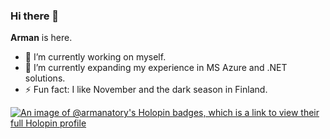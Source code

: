 ### Hi there 👋

**Arman** is here.

- 🔭 I’m currently working on myself. 
- 🌱 I’m currently expanding my experience in MS Azure and .NET solutions.
- ⚡ Fun fact: I like November and the dark season in Finland.


[![An image of @armanatory's Holopin badges, which is a link to view their full Holopin profile](https://holopin.me/armanatory)](https://holopin.io/@armanatory)
